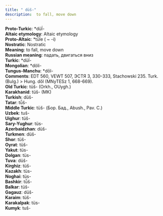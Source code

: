 ```yaml
---
title: " düš-"
description:  to fall, move down
---
```


<strong>Proto-Turkic</strong>:  *düĺ-<br>
<strong>Altaic etymology</strong>:  Altaic etymology<br>
<strong> Proto-Altaic</strong>:  *tū̀ĺe ( ~ -i)<br>
<strong>Nostratic</strong>:  Nostratic<br>
<strong>Meaning</strong>:  to fall, move down<br>
<strong>Russian meaning</strong>:  падать, двигаться вниз<br>
<strong>Turkic</strong>:  *düĺ-<br>
<strong>Mongolian</strong>:  *döli-<br>
<strong>Tungus-Manchu</strong>:  *dōl-<br>
<strong>Comments</strong>:  EDT 560, VEWT 507, ЭСТЯ 3, 330-333, Stachowski 235. Turk. (Bulg.) > Hung. dől (MNyTESz 1, 668-669).<br>
<strong>Old Turkic</strong>:  tüš- (Orkh., OUygh.)<br>
<strong>Karakhanid</strong>:  tüš- (MK)<br>
<strong>Turkish</strong>:  düš-<br>
<strong>Tatar</strong>:  tü̆š-<br>
<strong>Middle Turkic</strong>:  tüš- (Бор. Бад., Abush., Pav. C.)<br>
<strong>Uzbek</strong>:  tuš-<br>
<strong>Uighur</strong>:  tüš-<br>
<strong>Sary-Yughur</strong>:  tüs-<br>
<strong>Azerbaidzhan</strong>:  düš-<br>
<strong>Turkmen</strong>:  düš-<br>
<strong>Shor</strong>:  tüš-<br>
<strong>Oyrat</strong>:  tüš-<br>
<strong>Yakut</strong>:  tüs-<br>
<strong>Dolgan</strong>:  tüs-<br>
<strong>Tuva</strong>:  düš-<br>
<strong>Kirghiz</strong>:  tüš-<br>
<strong>Kazakh</strong>:  tüs-<br>
<strong>Noghai</strong>:  tüs-<br>
<strong>Bashkir</strong>:  tü̆š-<br>
<strong>Balkar</strong>:  tüš-<br>
<strong>Gagauz</strong>:  düš-<br>
<strong>Karaim</strong>:  tüš-<br>
<strong>Karakalpak</strong>:  tüs-<br>
<strong>Kumyk</strong>:  tuš-<br>


